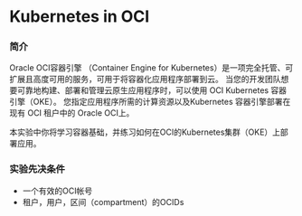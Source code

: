 # Kubernetes in OCI #

### 简介

Oracle OCI容器引擎 （Container Engine for Kubernetes）是一项完全托管、可扩展且高度可用的服务，可用于将容器化应用程序部署到云。 当您的开发团队想要可靠地构建、部署和管理云原生应用程序时，可以使用 OCI Kubernetes 容器引擎（OKE）。 您指定应用程序所需的计算资源以及Kubernetes 容器引擎部署在现有 OCI 租户中的 Oracle OCI上。

本实验中你将学习容器基础，并练习如何在OCI的Kubernetes集群（OKE）上部署应用。



### 实验先决条件

- 一个有效的OCI帐号
- 租户，用户，区间（compartment）的OCIDs 




